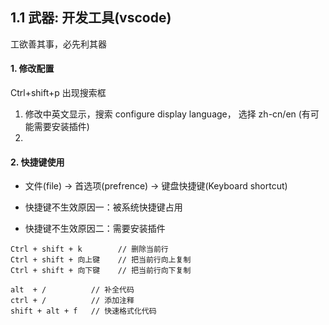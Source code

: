 ## 1.1 武器: 开发工具(vscode)

工欲善其事，必先利其器


#### 1. 修改配置

Ctrl+shift+p  出现搜索框

1. 修改中英文显示，搜索 configure display language， 选择 zh-cn/en (有可能需要安装插件)
2. 

#### 2. 快捷键使用

* 文件(file) -> 首选项(prefrence) -> 键盘快捷键(Keyboard shortcut)
 
* 快捷键不生效原因一：被系统快捷键占用     
* 快捷键不生效原因二：需要安装插件      

```
Ctrl + shift + k        // 删除当前行   
Ctrl + shift + 向上键    // 把当前行向上复制
Ctrl + shift + 向下键    // 把当前行向下复制

alt  + /          // 补全代码
ctrl + /          // 添加注释
shift + alt + f   // 快速格式化代码
```


